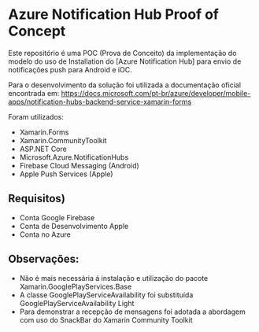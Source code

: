 # Azure Notification Hub Proof of Concept

Este repositório é uma POC (Prova de Conceito) da implementação do modelo do uso de Installation do [Azure Notification Hub] para envio de notificações push para Android e iOC.

Para o desenvolvimento da solução foi utilizada a documentação oficial encontrada em:  https://docs.microsoft.com/pt-br/azure/developer/mobile-apps/notification-hubs-backend-service-xamarin-forms

Foram utilizados:

- Xamarin.Forms
- Xamarin.CommunityToolkit
- ASP.NET Core
- Microsoft.Azure.NotificationHubs
- Firebase Cloud Messaging (Android)
- Apple Push Services (Apple)

## Requisitos)

- Conta Google Firebase
- Conta de Desenvolvimento Apple
- Conta no Azure

## Observações:

- Não é mais necessária á instalação e utilização do pacote Xamarin.GooglePlayServices.Base
- A classe GooglePlayServiceAvailability foi substituída   GooglePlayServiceAvailability Light
- Para demonstrar a recepção de mensagens foi adotada a abordagem com uso do SnackBar do Xamarin Community Toolkit